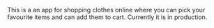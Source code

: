This is a an app for shopping clothes online where you can pick your favourite items and can add them to cart.
Currently it is in production.